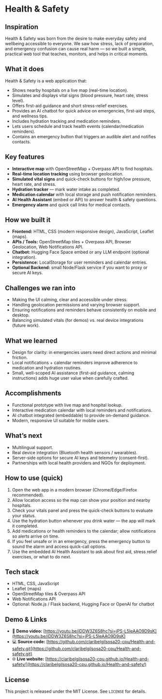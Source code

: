 # Health & Safety

## Inspiration
Health & Safety was born from the desire to make everyday safety and wellbeing accessible to everyone. We saw how stress, lack of preparation, and emergency confusion can cause real harm — so we built a simple, practical web tool that teaches, monitors, and helps in critical moments.

## What it does
Health & Safety is a web application that:
- Shows nearby hospitals on a live map (real-time location).
- Simulates and displays vital signs (blood pressure, heart rate, stress level).
- Offers first-aid guidance and short stress-relief exercises.
- Provides an AI chatbot for quick advice on emergencies, first-aid steps, and wellness tips.
- Includes hydration tracking and medication reminders.
- Lets users schedule and track health events (calendar/medication reminders).
- Contains an emergency button that triggers an audible alert and notifies contacts.

## Key features
- **Interactive map** with OpenStreetMap + Overpass API to find hospitals.
- **Real-time location tracking** using browser geolocation.
- **Simulated vital signs** and quick-check buttons for high/low pressure, heart rate, and stress.
- **Hydration tracker** — mark water intake as completed.
- **Medication calendar** with local storage and push notification reminders.
- **AI Health Assistant** (embed or API) to answer health & safety questions.
- **Emergency alarm** and quick call links for medical contacts.

## How we built it
- **Frontend:** HTML, CSS (modern responsive design), JavaScript, Leaflet (maps).
- **APIs / Tools:** OpenStreetMap tiles + Overpass API, Browser Geolocation, Web Notifications API.
- **Chatbot:** Hugging Face Space embed or any LLM endpoint (optional integration).
- **Persistence:** LocalStorage for user reminders and calendar entries.
- **Optional Backend:** small Node/Flask service if you want to proxy or secure AI keys.

## Challenges we ran into
- Making the UI calming, clear and accessible under stress.
- Handling geolocation permissions and varying browser support.
- Ensuring notifications and reminders behave consistently on mobile and desktop.
- Balancing simulated vitals (for demos) vs. real device integrations (future work).

## What we learned
- Design for clarity: in emergencies users need direct actions and minimal friction.
- Local notifications + calendar reminders improve adherence to medication and hydration routines.
- Small, well-scoped AI assistance (first-aid guidance, calming instructions) adds huge user value when carefully crafted.

## Accomplishments
- Functional prototype with live map and hospital lookup.
- Interactive medication calendar with local reminders and notifications.
- AI chatbot integrated (embeddable) to provide on-demand guidance.
- Modern, responsive UI suitable for mobile users.

## What’s next
- Multilingual support.
- Real device integration (Bluetooth health sensors / wearables).
- Server-side options for secure AI keys and telemetry (consent-first).
- Partnerships with local health providers and NGOs for deployment.

## How to use (quick)
1. Open the web app in a modern browser (Chrome/Edge/Firefox recommended).  
2. Allow location access so the map can show your position and nearby hospitals.  
3. Check your vitals panel and press the quick-check buttons to evaluate your status.  
4. Use the hydration button whenever you drink water — the app will mark it completed.  
5. Add medications or health reminders to the calendar; allow notifications so alerts arrive on time.  
6. If you feel unsafe or in an emergency, press the emergency button to sound the alarm and access quick-call options.  
7. Use the embedded AI Health Assistant to ask about first aid, stress relief exercises, or what to do next.

## Tech stack
- HTML, CSS, JavaScript
- Leaflet (maps)
- OpenStreetMap tiles & Overpass API
- Web Notifications API
- Optional: Node.js / Flask backend, Hugging Face or OpenAI for chatbot

## Demo & Links
- 🎥 **Demo video:** [https://youtu.be/iDDW3Z6S8hc?si=jPS-L5IeAAO9D9sK](https://youtu.be/iDDW3Z6S8hc?si=jPS-L5IeAAO9D9sK)  
- 💻 **Source code:** [https://github.com/claribelgilsosa20-cpu/Health-and-safety.git](https://github.com/claribelgilsosa20-cpu/Health-and-safety.git)  
- 🌐 **Live website:** [https://claribelgilsosa20-cpu.github.io/Health-and-safety/](https://claribelgilsosa20-cpu.github.io/Health-and-safety/)

## License
This project is released under the MIT License. See `LICENSE` for details.